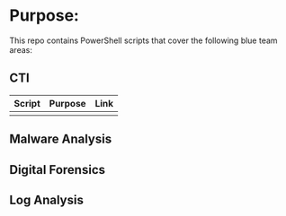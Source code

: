 # Purpose:

This repo contains PowerShell scripts that cover the following blue team areas:

## CTI

| Script | Purpose | Link |
|--|--|--|
|  |  |  |


## Malware Analysis



## Digital Forensics



## Log Analysis

